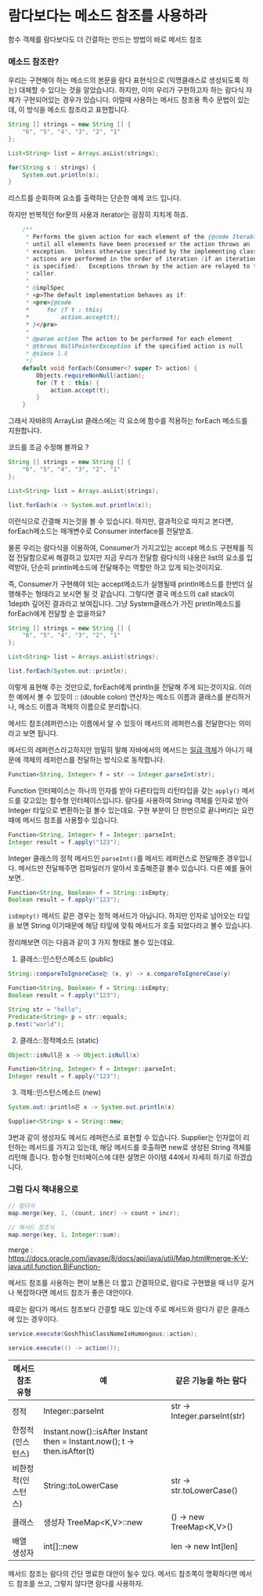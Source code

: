# 람다보다는 메소드 참조를 사용하라

함수 객체를 람다보다도 더 간결하는 만드는 방법이 바로 메서드 참조

### 메소드 참조란?

우리는 구현해야 하는 메소드의 본문을 람다 표현식으로 (익명클래스로 생성되도록 하는) 대체할 수 있다는 것을 알았습니다.
하지만, 이미 우리가 구현하고자 하는 람다식 자체가 구현되어있는 경우가 있습니다.
이럴때 사용하는 메서드 참조용 특수 문법이 있는데, 이 방식을 메소드 참조라고 표현합니다. 

```java
String [] strings = new String [] {
    "6", "5", "4", "3", "2", "1"
};

List<String> list = Arrays.asList(strings);

for(String s : strings) {
    System.out.println(s);
}
````

리스트를 순회하며 요소를 출력하는 단순한 예제 코드 입니다.

하지만 반복적인 for문의 사용과 iterator는 굉장히 지치게 하죠.

```java
    /**
     * Performs the given action for each element of the {@code Iterable}
     * until all elements have been processed or the action throws an
     * exception.  Unless otherwise specified by the implementing class,
     * actions are performed in the order of iteration (if an iteration order
     * is specified).  Exceptions thrown by the action are relayed to the
     * caller.
     *
     * @implSpec
     * <p>The default implementation behaves as if:
     * <pre>{@code
     *     for (T t : this)
     *         action.accept(t);
     * }</pre>
     *
     * @param action The action to be performed for each element
     * @throws NullPointerException if the specified action is null
     * @since 1.8
     */
    default void forEach(Consumer<? super T> action) {
        Objects.requireNonNull(action);
        for (T t : this) {
            action.accept(t);
        }
    }
```

그래서 자바8의 ArrayList 클래스에는 각 요소에 함수를 적용하는 forEach 메소드를 지원합니다.

코드를 조금 수정해 볼까요 ? 

```java
String [] strings = new String [] {
    "6", "5", "4", "3", "2", "1"
};

List<String> list = Arrays.asList(strings);

list.forEach(x -> System.out.println(x));
```

이런식으로 간결해 지는것을 볼 수 있습니다.
하지만, 결과적으로 따지고 본다면, forEach메소드는 매개변수로 Consumer interface를 전달받죠. 

물론 우리는 람다식을 이용하여, Consumer가 가지고있는 accept 메소드 구현체를 직접 전달함으로써 해결하고 있지만
지금 우리가 전달함 람다식의 내용은 list의 요소를 입력받아, 단순히 println메소드에 전달해주는 역할만 하고 있게 되는것이지요.

즉, Consumer가 구현해야 되는 accept메소드가 실행될때 println메소드를 한번더 실행해주는 형태라고 보시면 될 것 같습니다.
그렇다면 결국 메소드의 call stack이 1depth 깊어진 결과라고 보여집니다.
그냥 System클래스가 가진 println메소드를 forEach에게 전달할 순 없을까요?

```java
String [] strings = new String [] {
    "6", "5", "4", "3", "2", "1"
};

List<String> list = Arrays.asList(strings);

list.forEach(System.out::println);
```

이렇게 표현해 주는 것만으로, forEach에게 println을 전달해 주게 되는것이지요.
이러한 예에서 볼 수 있듯이 :: (double colon) 연산자는 메소드 이름과 클래스를 분리하거나, 
메소드 이름과 객체의 이름으로 분리합니다.


메서드 참조(레퍼런스)는 이름에서 알 수 있듯이 메서드의 레퍼런스를 전달한다는 의미라고 보면 됩니다.

메서드의 레퍼런스라고하지만 엄밀히 말해 자바에서의 메서드는 [일급 객체](https://medium.com/@lazysoul/functional-programming-%EC%97%90%EC%84%9C-1%EA%B8%89-%EA%B0%9D%EC%B2%B4%EB%9E%80-ba1aeb048059)가 아니기 때문에 
객체의 레퍼런스를 전달하는 방식으로 동작합니다.

```java
Function<String, Integer> f = str -> Integer.parseInt(str);
```

Function 인터페이스는 하나의 인자를 받아 다른타입의 리턴타입을 갖는 ```apply()``` 메서드를 갖고있는 함수형 인터페이스입니다.
람다를 사용하여 String 객체를 인자로 받아 Integer 타잎으로 변환하는걸 볼수 있는데요.
구현 부분이 단 한번으로 끝나버리는 요런때에 메서드 참조를 사용할수 있습니다.

```java
Function<String, Integer> f = Integer::parseInt;
Integer result = f.apply("123");
```

Integer 클래스의 정적 메서드인 ```parseInt()```를 메서드 레퍼런스로 전달해준 경우입니다.
메서드만 전달해주면 컴파일러가 알아서 호출해준걸 볼수 있습니다. 
다른 예를 들어보면..

```java
Function<String, Boolean> f = String::isEmpty;
Boolean result = f.apply("123");
```

```isEmpty()``` 메서드 같은 경우는 정적 메서드가 아닙니다.
하지만 인자로 넘어오는 타잎을 보면 String 이기때문에 
해당 타잎에 맞춰 메서드가 호출 되었다라고 볼수 있습니다.

정리해보면
이는 다음과 같이 3 가지 형태로 볼수 있는데요.

1. 클래스::인스턴스메소드 (public) 
```java
String::compareToIgnoreCase는 (x, y) -> x.compareToIgnoreCase(y) 

Function<String, Boolean> f = String::isEmpty;
Boolean result = f.apply("123");

String str = "hello";
Predicate<String> p = str::equals;
p.test("world");

```

2. 클래스::정적메소드 (static)
```java
Object::isNull은 x -> Object.isNull(x) 

Function<String, Integer> f = Integer::parseInt;
Integer result = f.apply("123");
```

3. 객체::인스턴스메소드 (new)
```java
System.out::println은 x -> System.out.println(x) 

Supplier<String> s = String::new;
```

3번과 같이 생성자도 메서드 레퍼런스로 표현할 수 있습니다.
Supplier는 인자없이 리턴하는 메서드를 가지고 있는데, 해당 메서드를 호출하면 new로 생성된 String 객체를 리턴해 줍니다.
함수형 인터페이스에 대한 설명은 아이템 44에서 자세히 하기로 하겠습니다.


### 그럼 다시 책내용으로

```java
// 람다식
map.merge(key, 1, (count, incr) -> count + incr);

// 메서드 참조식
map.merge(key, 1, Integer::sum);
```
merge : https://docs.oracle.com/javase/8/docs/api/java/util/Map.html#merge-K-V-java.util.function.BiFunction-

메서드 참조를 사용하는 편이 보통은 더 짧고 간결하므로, 
람다로 구현했을 때 너무 길거나 복잡하다면 메서드 참조가 좋은 대안이다.

때로는 람다가 메서드 참조보다 간결할 때도 있는데 
주로 메서드와 람다가 같은 클래스에 있는 경우이다.

```java
service.execute(GoshThisClassNameIsHumongous::action);

service.execute(() -> action());
```

| 메서드 참조 유형 |	예	 | 같은 기능을 하는 람다 |
|---|---|---|
| 정적 | Integer::parseInt	|  str -> Integer.parseInt(str) | 
| 한정적(인스턴스) | 	Instant.now()::isAfter	Instant then = Instant.now(); t -> then.isAfter(t)
| 비한정적(인스턴스) | 	String::toLowerCase	 | str -> str.toLowerCase() | 
| 클래스  | 생성자	TreeMap<K,V>::new	 | () -> new TreeMap<K,V>() | 
| 배열 생성자 | 	int[]::new | 	len -> new Int[len] | 

메서드 참조는 람다의 간단 명료한 대안이 될수 있다.
메서드 참조쪽이 명확하다면 메서드 참조를 쓰고, 그렇지 않다면 람다를 사용하자.
